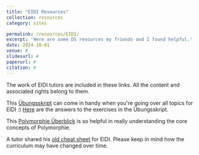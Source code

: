 ```yaml
---
title: "EIDI Resources"
collection: resources
category: sites

permalink: /resources/EIDI/
excerpt: 'Here are some DS resources my friends and I found helpful.'
date: 2024-10-01
venue: #
slidesurl: #
paperurl: #
citation: #
---
```


The work of EIDI tutors are included in these links. All the content and associated rights belong to them.

This [Übungsskript](http://berrakkilic.github.io/files/eidiubungsskript.pdf) can come in handy when you're going over all topics for EIDI :) [Here](http://berrakkilic.github.io/files/eidilosung.pdf) are the answers to the exercises in the Übungsskript.

This [Polymorphie Überblick](http://berrakkilic.github.io/files/polymorphie.pdf) is so helpful in really understanding the core concepts of Polymorphie.

A tutor shared his [old cheat sheet](http://berrakkilic.github.io/files/cheatsheetvontutor.pdf) for EIDI. Please keep in mind how the curriculum may have changed over time. 
